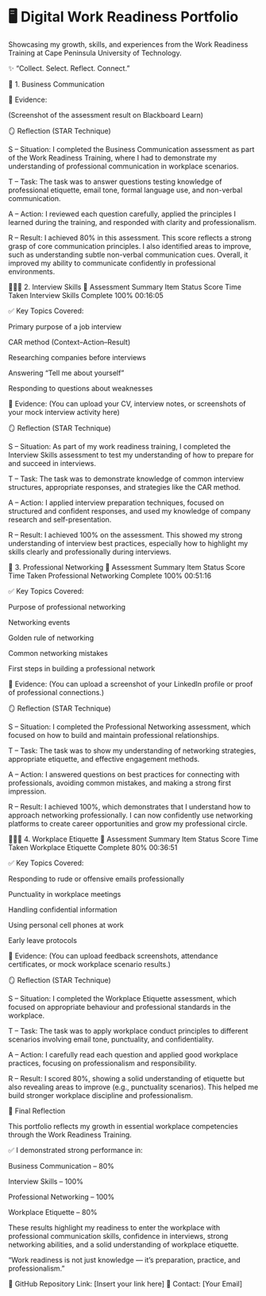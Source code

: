 # 🖥️ Digital Work Readiness Portfolio

Showcasing my growth, skills, and experiences from the Work Readiness Training
at Cape Peninsula University of Technology.

✨ “Collect. Select. Reflect. Connect.”

📢 1. Business Communication

📸 Evidence:

(Screenshot of the assessment result on Blackboard Learn)

🪞 Reflection (STAR Technique)

S – Situation: I completed the Business Communication assessment as part of the Work Readiness Training, where I had to demonstrate my understanding of professional communication in workplace scenarios.

T – Task: The task was to answer questions testing knowledge of professional etiquette, email tone, formal language use, and non-verbal communication.

A – Action: I reviewed each question carefully, applied the principles I learned during the training, and responded with clarity and professionalism.

R – Result: I achieved 80% in this assessment. This score reflects a strong grasp of core communication principles. I also identified areas to improve, such as understanding subtle non-verbal communication cues. Overall, it improved my ability to communicate confidently in professional environments.

🧑🏽‍💼 2. Interview Skills
🧾 Assessment Summary
Item	Status	Score	Time Taken
Interview Skills	Complete	100%	00:16:05

✅ Key Topics Covered:

Primary purpose of a job interview

CAR method (Context–Action–Result)

Researching companies before interviews

Answering “Tell me about yourself”

Responding to questions about weaknesses

📸 Evidence:
(You can upload your CV, interview notes, or screenshots of your mock interview activity here)

🪞 Reflection (STAR Technique)

S – Situation: As part of my work readiness training, I completed the Interview Skills assessment to test my understanding of how to prepare for and succeed in interviews.

T – Task: The task was to demonstrate knowledge of common interview structures, appropriate responses, and strategies like the CAR method.

A – Action: I applied interview preparation techniques, focused on structured and confident responses, and used my knowledge of company research and self-presentation.

R – Result: I achieved 100% on the assessment. This showed my strong understanding of interview best practices, especially how to highlight my skills clearly and professionally during interviews.

🤝 3. Professional Networking
🧾 Assessment Summary
Item	Status	Score	Time Taken
Professional Networking	Complete	100%	00:51:16

✅ Key Topics Covered:

Purpose of professional networking

Networking events

Golden rule of networking

Common networking mistakes

First steps in building a professional network

📸 Evidence:
(You can upload a screenshot of your LinkedIn profile or proof of professional connections.)

🪞 Reflection (STAR Technique)

S – Situation: I completed the Professional Networking assessment, which focused on how to build and maintain professional relationships.

T – Task: The task was to show my understanding of networking strategies, appropriate etiquette, and effective engagement methods.

A – Action: I answered questions on best practices for connecting with professionals, avoiding common mistakes, and making a strong first impression.

R – Result: I achieved 100%, which demonstrates that I understand how to approach networking professionally. I can now confidently use networking platforms to create career opportunities and grow my professional circle.

🧍🏾‍♂️ 4. Workplace Etiquette
🧾 Assessment Summary
Item	Status	Score	Time Taken
Workplace Etiquette	Complete	80%	00:36:51

✅ Key Topics Covered:

Responding to rude or offensive emails professionally

Punctuality in workplace meetings

Handling confidential information

Using personal cell phones at work

Early leave protocols

📸 Evidence:
(You can upload feedback screenshots, attendance certificates, or mock workplace scenario results.)

🪞 Reflection (STAR Technique)

S – Situation: I completed the Workplace Etiquette assessment, which focused on appropriate behaviour and professional standards in the workplace.

T – Task: The task was to apply workplace conduct principles to different scenarios involving email tone, punctuality, and confidentiality.

A – Action: I carefully read each question and applied good workplace practices, focusing on professionalism and responsibility.

R – Result: I scored 80%, showing a solid understanding of etiquette but also revealing areas to improve (e.g., punctuality scenarios). This helped me build stronger workplace discipline and professionalism.

🌟 Final Reflection

This portfolio reflects my growth in essential workplace competencies through the Work Readiness Training.

✅ I demonstrated strong performance in:

Business Communication – 80%

Interview Skills – 100%

Professional Networking – 100%

Workplace Etiquette – 80%

These results highlight my readiness to enter the workplace with professional communication skills, confidence in interviews, strong networking abilities, and a solid understanding of workplace etiquette.

“Work readiness is not just knowledge — it’s preparation, practice, and professionalism.”

📎 GitHub Repository Link: [Insert your link here]
📧 Contact: [Your Email]
